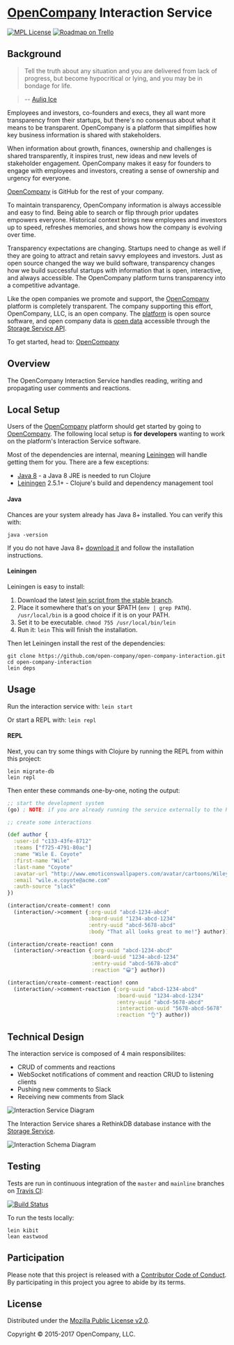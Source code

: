 # [OpenCompany](https://opencompany.com/) Interaction Service

[![MPL License](http://img.shields.io/badge/license-MPL-blue.svg?style=flat)](https://www.mozilla.org/MPL/2.0/)
[![Roadmap on Trello](http://img.shields.io/badge/roadmap-trello-blue.svg?style=flat)](https://trello.com/b/3naVWHgZ/open-company-development)


## Background

> Tell the truth about any situation and you are delivered from lack of progress, but become hypocritical or lying, and you may be in bondage for life.

> -- [Auliq Ice](https://www.linkedin.com/in/auliqice/)

Employees and investors, co-founders and execs, they all want more transparency from their startups, but there's no consensus about what it means to be transparent. OpenCompany is a platform that simplifies how key business information is shared with stakeholders.

When information about growth, finances, ownership and challenges is shared transparently, it inspires trust, new ideas and new levels of stakeholder engagement. OpenCompany makes it easy for founders to engage with employees and investors, creating a sense of ownership and urgency for everyone.

[OpenCompany](https://opencompany.com/) is GitHub for the rest of your company.

To maintain transparency, OpenCompany information is always accessible and easy to find. Being able to search or flip through prior updates empowers everyone. Historical context brings new employees and investors up to speed, refreshes memories, and shows how the company is evolving over time.

Transparency expectations are changing. Startups need to change as well if they are going to attract and retain savvy employees and investors. Just as open source changed the way we build software, transparency changes how we build successful startups with information that is open, interactive, and always accessible. The OpenCompany platform turns transparency into a competitive advantage.

Like the open companies we promote and support, the [OpenCompany](https://opencompany.com/) platform is completely transparent. The company supporting this effort, OpenCompany, LLC, is an open company. The [platform](https://github.com/open-company/open-company-web) is open source software, and open company data is [open data](https://en.wikipedia.org/wiki/Open_data) accessible through the [Storage Service API](https://github.com/open-company/open-company-api).

To get started, head to: [OpenCompany](https://opencompany.com/)


## Overview

The OpenCompany Interaction Service handles reading, writing and propagating user comments and reactions.


## Local Setup

Users of the [OpenCompany](https://opencompany.com/) platform should get started by going to [OpenCompany](https://opencompany.com/). The following local setup is **for developers** wanting to work on the platform's Interaction Service software.

Most of the dependencies are internal, meaning [Leiningen](https://github.com/technomancy/leiningen) will handle getting them for you. There are a few exceptions:

* [Java 8](http://www.oracle.com/technetwork/java/javase/downloads/index.html) - a Java 8 JRE is needed to run Clojure
* [Leiningen](https://github.com/technomancy/leiningen) 2.5.1+ - Clojure's build and dependency management tool

#### Java

Chances are your system already has Java 8+ installed. You can verify this with:

```console
java -version
```

If you do not have Java 8+ [download it](http://www.oracle.com/technetwork/java/javase/downloads/index.html) and follow the installation instructions.

#### Leiningen

Leiningen is easy to install:

1. Download the latest [lein script from the stable branch](https://raw.githubusercontent.com/technomancy/leiningen/stable/bin/lein).
1. Place it somewhere that's on your $PATH (`env | grep PATH`). `/usr/local/bin` is a good choice if it is on your PATH.
1. Set it to be executable. `chmod 755 /usr/local/bin/lein`
1. Run it: `lein` This will finish the installation.

Then let Leiningen install the rest of the dependencies:

```console
git clone https://github.com/open-company/open-company-interaction.git
cd open-company-interaction
lein deps
```

## Usage

Run the interaction service with: `lein start`

Or start a REPL with: `lein repl`


#### REPL

Next, you can try some things with Clojure by running the REPL from within this project:

```console
lein migrate-db
lein repl
```

Then enter these commands one-by-one, noting the output:

```clojure
;; start the development system
(go) ; NOTE: if you are already running the service externally to the REPL, use `(go 3737)` to change the port

;; create some interactions

(def author {
  :user-id "c133-43fe-8712"
  :teams ["f725-4791-80ac"]
  :name "Wile E. Coyote"
  :first-name "Wile"
  :last-name "Coyote"
  :avatar-url "http://www.emoticonswallpapers.com/avatar/cartoons/Wiley-Coyote-Dazed.jpg"
  :email "wile.e.coyote@acme.com"
  :auth-source "slack"
})

(interaction/create-comment! conn
  (interaction/->comment {:org-uuid "abcd-1234-abcd"
                          :board-uuid "1234-abcd-1234"
                          :entry-uuid "abcd-5678-abcd"
                          :body "That all looks great to me!"} author))

(interaction/create-reaction! conn
  (interaction/->reaction {:org-uuid "abcd-1234-abcd"
                           :board-uuid "1234-abcd-1234"
                           :entry-uuid "abcd-5678-abcd"
                           :reaction "😀"} author))

(interaction/create-comment-reaction! conn
  (interaction/->comment-reaction {:org-uuid "abcd-1234-abcd"
                                   :board-uuid "1234-abcd-1234"
                                   :entry-uuid "abcd-5678-abcd"
                                   :interaction-uuid "5678-abcd-5678"
                                   :reaction "👌"} author))
```


## Technical Design

The interaction service is composed of 4 main responsibilites:

- CRUD of comments and reactions
- WebSocket notifications of comment and reaction CRUD to listening clients
- Pushing new comments to Slack
- Receiving new comments from Slack

![Interaction Service Diagram](https://cdn.rawgit.com/open-company/open-company-interaction/dynamic/docs/Interactions-Service.svg)

The Interaction Service shares a RethinkDB database instance with the [Storage Service](https://github.com/open-company/open-company-api).

![Interaction Schema Diagram](https://cdn.rawgit.com/open-company/open-company-interaction/dynamic/docs/Interactions-Schema.svg)

## Testing

Tests are run in continuous integration of the `master` and `mainline` branches on [Travis CI](https://travis-ci.org/open-company/open-company-interaction):

[![Build Status](https://travis-ci.org/open-company/open-company-interaction.svg?branch=master)](https://travis-ci.org/open-company/open-company-interaction)

To run the tests locally:

```console
lein kibit
lean eastwood
```


## Participation

Please note that this project is released with a [Contributor Code of Conduct](https://github.com/open-company/open-company-api/blob/mainline/CODE-OF-CONDUCT.md). By participating in this project you agree to abide by its terms.


## License

Distributed under the [Mozilla Public License v2.0](http://www.mozilla.org/MPL/2.0/).

Copyright © 2015-2017 OpenCompany, LLC.